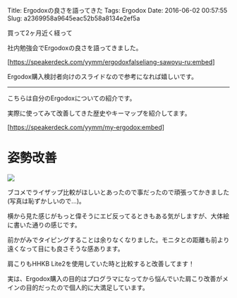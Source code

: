 Title: Ergodoxの良さを語ってきた
Tags: Ergodox
Date: 2016-06-02 00:57:55
Slug: a2369958a9645eac52b58a8134e2ef5a

買って2ヶ月近く経って

社内勉強会でErgodoxの良さを語ってきました。

[https://speakerdeck.com/yymm/ergodoxfalseliang-sawoyu-ru:embed]

Ergodox購入検討者向けのスライドなので参考になれば嬉しいです。

---

こちらは自分のErgodoxについての紹介です。

実際に使ってみて改善してきた歴史やキーマップを紹介してます。

[https://speakerdeck.com/yymm/my-ergodox:embed]

# 姿勢改善

![](https://i.gyazo.com/052adce16c40448e7050cb66be7ab235.png)

ブコメでライザップ比較がほしいとあったので事だったので頑張ってかきました(写真は恥ずかしいので...)。

横から見た感じがもっと偉そうにエビ反ってるときもある気がしますが、大体絵に書いた通りの感じです。

前かがみでタイピングすることは余りなくなりました。モニタとの距離も前より遠くなって目にも良さそうな感あります。

肩こりもHHKB Lite2を使用していた時と比較すると改善してます！

実は、Ergodox購入の目的はプログラマになってから悩んでいた肩こり改善がメインの目的だったので個人的に大満足しています。